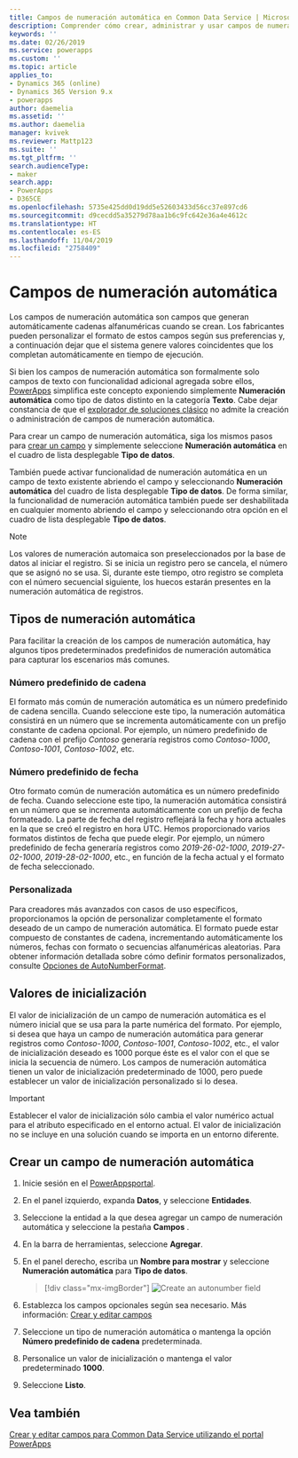 ```yaml
---
title: Campos de numeración automática en Common Data Service | MicrosoftDocs
description: Comprender cómo crear, administrar y usar campos de numeración automática
keywords: ''
ms.date: 02/26/2019
ms.service: powerapps
ms.custom: ''
ms.topic: article
applies_to:
- Dynamics 365 (online)
- Dynamics 365 Version 9.x
- powerapps
author: daemelia
ms.assetid: ''
ms.author: daemelia
manager: kvivek
ms.reviewer: Mattp123
ms.suite: ''
ms.tgt_pltfrm: ''
search.audienceType:
- maker
search.app:
- PowerApps
- D365CE
ms.openlocfilehash: 5735e425dd0d19dd5e52603433d56cc37e897cd6
ms.sourcegitcommit: d9cecdd5a35279d78aa1b6c9fc642e36a4e4612c
ms.translationtype: HT
ms.contentlocale: es-ES
ms.lasthandoff: 11/04/2019
ms.locfileid: "2758409"
---
```

# <a name="autonumber-fields"></a>Campos de numeración automática

Los campos de numeración automática son campos que generan automáticamente cadenas alfanuméricas cuando se crean. Los fabricantes pueden personalizar el formato de estos campos según sus preferencias y, a continuación dejar que el sistema genere valores coincidentes que los completan automáticamente en tiempo de ejecución.

Si bien los campos de numeración automática son formalmente solo campos de texto con funcionalidad adicional agregada sobre ellos, [PowerApps](https://make.powerapps.com/?utm_source=padocs&utm_medium=linkinadoc&utm_campaign=referralsfromdoc) simplifica este concepto exponiendo simplemente **Numeración automática** como tipo de datos distinto en la categoría **Texto**. Cabe dejar constancia de que el [explorador de soluciones clásico](use-solution-explorer.md#classic-solution-explorer) no admite la creación o administración de campos de numeración automática.

Para crear un campo de numeración automática, siga los mismos pasos para [crear un campo](create-edit-field-portal.md#create-a-field) y simplemente seleccione **Numeración automática** en el cuadro de lista desplegable **Tipo de datos**. 

También puede activar funcionalidad de numeración automática en un campo de texto existente abriendo el campo y seleccionando **Numeración automática** del cuadro de lista desplegable **Tipo de datos**. De forma similar, la funcionalidad de numeración automática también puede ser deshabilitada en cualquier momento abriendo el campo y seleccionando otra opción en el cuadro de lista desplegable **Tipo de datos**.

> [!NOTE]
>Los valores de numeración automaica son preseleccionados por la base de datos al iniciar el registro. Si se inicia un registro pero se cancela, el número que se asignó no se usa. Si, durante este tiempo, otro registro se completa con el número secuencial siguiente, los huecos estarán presentes en la numeración automática de registros.

## <a name="autonumber-types"></a>Tipos de numeración automática

Para facilitar la creación de los campos de numeración automática, hay algunos tipos predeterminados predefinidos de numeración automática para capturar los escenarios más comunes. 

### <a name="string-prefixed-number"></a>Número predefinido de cadena

El formato más común de numeración automática es un número predefinido de cadena sencilla. Cuando seleccione este tipo, la numeración automática consistirá en un número que se incrementa automáticamente con un prefijo constante de cadena opcional. Por ejemplo, un número predefinido de cadena con el prefijo *Contoso* generaría registros como *Contoso-1000*, *Contoso-1001*, *Contoso-1002*, etc.

### <a name="date-prefixed-number"></a>Número predefinido de fecha

Otro formato común de numeración automática es un número predefinido de fecha. Cuando seleccione este tipo, la numeración automática consistirá en un número que se incrementa automáticamente con un prefijo de fecha formateado. La parte de fecha del registro reflejará la fecha y hora actuales en la que se creó el registro en hora UTC. Hemos proporcionado varios formatos distintos de fecha que puede elegir.
Por ejemplo, un número predefinido de fecha generaría registros como *2019-26-02-1000*, *2019-27-02-1000*, *2019-28-02-1000*, etc., en función de la fecha actual y el formato de fecha seleccionado.

### <a name="custom"></a>Personalizada

Para creadores más avanzados con casos de uso específicos, proporcionamos la opción de personalizar completamente el formato deseado de un campo de numeración automática. El formato puede estar compuesto de constantes de cadena, incrementando automáticamente los números, fechas con formato o secuencias alfanuméricas aleatorias.
Para obtener información detallada sobre cómo definir formatos personalizados, consulte [Opciones de AutoNumberFormat](https://docs.microsoft.com/dynamics365/customer-engagement/developer/create-auto-number-attributes#autonumberformat-options).

## <a name="seed-values"></a>Valores de inicialización

El valor de inicialización de un campo de numeración automática es el número inicial que se usa para la parte numérica del formato. Por ejemplo, si desea que haya un campo de numeración automática para generar registros como *Contoso-1000*, *Contoso-1001*, *Contoso-1002*, etc., el valor de inicialización deseado es 1000 porque éste es el valor con el que se inicia la secuencia de número. Los campos de numeración automática tienen un valor de inicialización predeterminado de 1000, pero puede establecer un valor de inicialización personalizado si lo desea. 


> [!IMPORTANT]
> Establecer el valor de inicialización sólo cambia el valor numérico actual para el atributo especificado en el entorno actual. El valor de inicialización no se incluye en una solución cuando se importa en un entorno diferente. 

## <a name="create-an-autonumber-field"></a>Crear un campo de numeración automática
  
1.  Inicie sesión en el [PowerAppsportal](https://make.powerapps.com/?utm_source=padocs&utm_medium=linkinadoc&utm_campaign=referralsfromdoc).
  
2.  En el panel izquierdo, expanda **Datos**, y seleccione **Entidades**.
  
3.  Seleccione la entidad a la que desea agregar un campo de numeración automática y seleccione la pestaña **Campos** .
  
4.  En la barra de herramientas, seleccione **Agregar**.  
  
5.  En el panel derecho, escriba un **Nombre para mostrar** y seleccione **Numeración automática** para **Tipo de datos**.

    > [!div class="mx-imgBorder"] 
    > ![](media/create-autonumber-field.png "Create an autonumber field")
  
6. Establezca los campos opcionales según sea necesario. Más información: [Crear y editar campos](create-edit-field-portal.md#create-a-field)

7. Seleccione un tipo de numeración automática o mantenga la opción **Número predefinido de cadena** predeterminada.

8. Personalice un valor de inicialización o mantenga el valor predeterminado **1000**.

9. Seleccione **Listo**.

## <a name="see-also"></a>Vea también
 [Crear y editar campos para Common Data Service utilizando el portal PowerApps](create-edit-field-portal.md)
